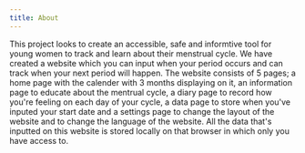```yaml
---
title: About
---
```


This project looks to create an accessible, safe and informtive tool for young women to track and learn about their menstrual cycle.
We have created a website which you can input when your period occurs and can track when your next period will happen. 
The website consists of 5 pages; a home page with the calender with 3 months displaying on it, an information page to educate about the mentrual cycle, 
a diary page to record how you're feeling on each day of your cycle, a data page to store when you've inputed your start date and a settings page to change the 
layout of the website and to change the language of the website. All the data that's inputted on this website is stored locally on that browser in which only you 
have access to.
